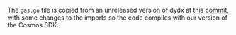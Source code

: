 The `gas.go` file is copied from an unreleased version of dydx at [this commit](https://github.com/dydxprotocol/v4-chain/blob/main/protocol/app/ante/types/free_gas_meter.go), with some changes to the imports so the code compiles with our version of the Cosmos SDK.
